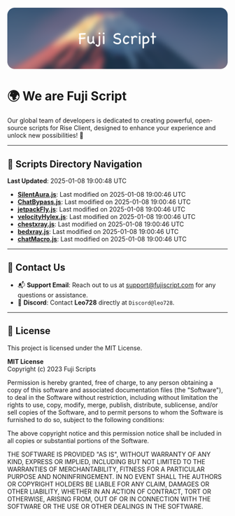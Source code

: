 ![Banner](.github/b.webp)

# 🌍 **We are Fuji Script**

Our global team of developers is dedicated to creating powerful, open-source scripts for Rise Client, designed to enhance your experience and unlock new possibilities! 🌟

---
<!-- SCRIPTS_NAVIGATION_START -->
## 📂 **Scripts Directory Navigation**

**Last Updated**: 2025-01-08 19:00:48 UTC

- **[SilentAura.js](scripts/SilentAura.js)**: Last modified on 2025-01-08 19:00:46 UTC
- **[ChatBypass.js](scripts/ChatBypass.js)**: Last modified on 2025-01-08 19:00:46 UTC
- **[jetpackFly.js](scripts/jetpackFly.js)**: Last modified on 2025-01-08 19:00:46 UTC
- **[velocityHylex.js](scripts/velocityHylex.js)**: Last modified on 2025-01-08 19:00:46 UTC
- **[chestxray.js](scripts/chestxray.js)**: Last modified on 2025-01-08 19:00:46 UTC
- **[bedxray.js](scripts/bedxray.js)**: Last modified on 2025-01-08 19:00:46 UTC
- **[chatMacro.js](scripts/chatMacro.js)**: Last modified on 2025-01-08 19:00:46 UTC

<!-- SCRIPTS_NAVIGATION_END -->

---

## 💬 **Contact Us**  
- 📬 **Support Email**: Reach out to us at [support@fujiscript.com](mailto:support@fujiscript.com) for any questions or assistance.  
- 💬 **Discord**: Contact **Leo728** directly at `Discord@leo728`.

---

## 📜 **License**

This project is licensed under the MIT License.  

**MIT License**  
Copyright (c) 2023 Fuji Scripts  

Permission is hereby granted, free of charge, to any person obtaining a copy of this software and associated documentation files (the "Software"), to deal in the Software without restriction, including without limitation the rights to use, copy, modify, merge, publish, distribute, sublicense, and/or sell copies of the Software, and to permit persons to whom the Software is furnished to do so, subject to the following conditions:  

The above copyright notice and this permission notice shall be included in all copies or substantial portions of the Software.  

THE SOFTWARE IS PROVIDED "AS IS", WITHOUT WARRANTY OF ANY KIND, EXPRESS OR IMPLIED, INCLUDING BUT NOT LIMITED TO THE WARRANTIES OF MERCHANTABILITY, FITNESS FOR A PARTICULAR PURPOSE AND NONINFRINGEMENT. IN NO EVENT SHALL THE AUTHORS OR COPYRIGHT HOLDERS BE LIABLE FOR ANY CLAIM, DAMAGES OR OTHER LIABILITY, WHETHER IN AN ACTION OF CONTRACT, TORT OR OTHERWISE, ARISING FROM, OUT OF OR IN CONNECTION WITH THE SOFTWARE OR THE USE OR OTHER DEALINGS IN THE SOFTWARE.  
